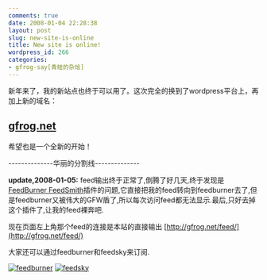 ```yaml
---
comments: true
date: 2008-01-04 22:28:38
layout: post
slug: new-site-is-online
title: New site is online!
wordpress_id: 266
categories:
- gfrog-say[青蛙的杂烩]
---
```


新年来了，我的新站点也终于可以用了。这次完全的换到了wordpress平台上，再加上新的域名：


## [gfrog.net](http://gfrog.net)


希望也是一个全新的开始！

--------------华丽的分割线--------------

**update,2008-01-05:** feed输出终于正常了,倒腾了好几天,终于发现是[FeedBurner FeedSmith](http://www.feedburner.com/fb/a/help/wordpress_quickstart)插件的问题,它直接把我的feed转向到feedburner去了,但是feedburner又被伟大的GFW盾了,所以每次访问feed都无法显示.最后,只好去掉这个插件了,让我的feed裸奔吧.

现在页面左上角那个feed的连接是本站的直接输出 [http://gfrog.net/feed/](http://gfrog.net/feed/)

大家还可以通过feedburner和feedsky来订阅.


[![feedburner](http://photo14.yupoo.com/20080105/214059_263892857_avbxamfm.jpg)](http://feeds.feedburner.com/gfrog)       [![feedsky](http://photo15.yupoo.com/20080105/214059_236084291_gwetmjod.jpg)](http://feed.feedsky.com/gfrog)
